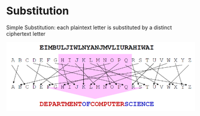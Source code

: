 # Substitution

Simple Substitution: each plaintext letter is substituted by a distinct ciphertext letter

![](../.gitbook/assets/image%20%281%29.png)

